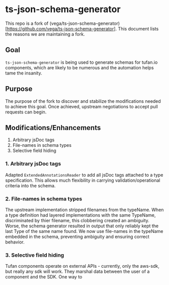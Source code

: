 # ts-json-schema-generator

This repo is a fork of (vega/ts-json-schema-generator)[https://github.com/vega/ts-json-schema-generator].
This document lists the reasons we are maintaining a fork.


## Goal
`ts-json-schema-generator` is being used to generate schemas for tufan.io components,
which are likely to be numerous and the automation helps tame the insanity.

## Purpose
The purpose of the fork to discover and stabilize the modifications needed to achieve this goal.
Once achieved, upstream negotiations to accept pull requests can begin.

## Modifications/Enhancements

1. Arbitrary jsDoc tags
2. File-names in schema types
3. Selective field hiding

### 1. Arbitrary jsDoc tags
Adapted `ExtendedAnnotationsReader` to add all jsDoc tags attached to a type specification.
This allows much flexibility in carrying validation/operational criteria into the schema.

### 2. File-names in schema types
The upstream implementation stripped filenames from the typeName. When a type definition had layered
implementations with the same TypeName, discriminated by thier filename, this clobbering created
an ambiguity. Worse, the schema generator resulted in output that only reliably kept the last Type of
the same name found. We now use file-names in the typeName embedded in the schema, preventing ambiguity
and ensuring correct behavior.

### 3. Selective field hiding
Tufan components operate on external APIs - currently, only the aws-sdk, but really any sdk will work.
They marshal data between the user of a component and the SDK. One way to
